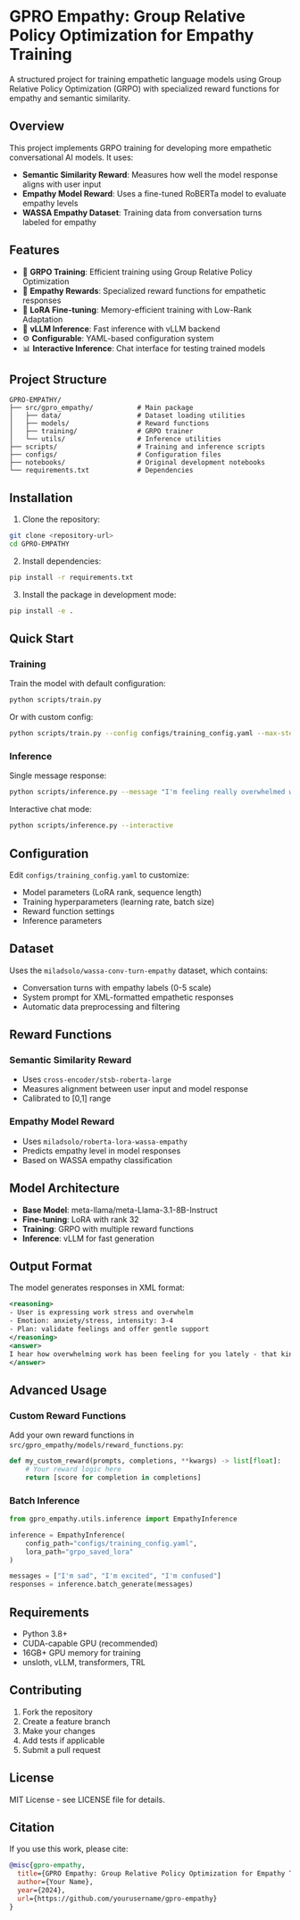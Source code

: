 # GPRO Empathy: Group Relative Policy Optimization for Empathy Training

A structured project for training empathetic language models using Group Relative Policy Optimization (GRPO) with specialized reward functions for empathy and semantic similarity.

## Overview

This project implements GRPO training for developing more empathetic conversational AI models. It uses:

- **Semantic Similarity Reward**: Measures how well the model response aligns with user input
- **Empathy Model Reward**: Uses a fine-tuned RoBERTa model to evaluate empathy levels
- **WASSA Empathy Dataset**: Training data from conversation turns labeled for empathy

## Features

- 🤖 **GRPO Training**: Efficient training using Group Relative Policy Optimization
- 💝 **Empathy Rewards**: Specialized reward functions for empathetic responses  
- 🎯 **LoRA Fine-tuning**: Memory-efficient training with Low-Rank Adaptation
- 🚀 **vLLM Inference**: Fast inference with vLLM backend
- ⚙️ **Configurable**: YAML-based configuration system
- 📊 **Interactive Inference**: Chat interface for testing trained models

## Project Structure

```
GPRO-EMPATHY/
├── src/gpro_empathy/           # Main package
│   ├── data/                   # Dataset loading utilities
│   ├── models/                 # Reward functions
│   ├── training/               # GRPO trainer
│   └── utils/                  # Inference utilities
├── scripts/                    # Training and inference scripts
├── configs/                    # Configuration files
├── notebooks/                  # Original development notebooks
└── requirements.txt            # Dependencies
```

## Installation

1. Clone the repository:
```bash
git clone <repository-url>
cd GPRO-EMPATHY
```

2. Install dependencies:
```bash
pip install -r requirements.txt
```

3. Install the package in development mode:
```bash
pip install -e .
```

## Quick Start

### Training

Train the model with default configuration:

```bash
python scripts/train.py
```

Or with custom config:

```bash
python scripts/train.py --config configs/training_config.yaml --max-steps 500
```

### Inference

Single message response:

```bash
python scripts/inference.py --message "I'm feeling really overwhelmed with work lately."
```

Interactive chat mode:

```bash
python scripts/inference.py --interactive
```

## Configuration

Edit `configs/training_config.yaml` to customize:

- Model parameters (LoRA rank, sequence length)
- Training hyperparameters (learning rate, batch size)
- Reward function settings
- Inference parameters

## Dataset

Uses the `miladsolo/wassa-conv-turn-empathy` dataset, which contains:
- Conversation turns with empathy labels (0-5 scale)  
- System prompt for XML-formatted empathetic responses
- Automatic data preprocessing and filtering

## Reward Functions

### Semantic Similarity Reward
- Uses `cross-encoder/stsb-roberta-large`
- Measures alignment between user input and model response
- Calibrated to [0,1] range

### Empathy Model Reward  
- Uses `miladsolo/roberta-lora-wassa-empathy`
- Predicts empathy level in model responses
- Based on WASSA empathy classification

## Model Architecture

- **Base Model**: meta-llama/meta-Llama-3.1-8B-Instruct
- **Fine-tuning**: LoRA with rank 32
- **Training**: GRPO with multiple reward functions
- **Inference**: vLLM for fast generation

## Output Format

The model generates responses in XML format:

```xml
<reasoning>
- User is expressing work stress and overwhelm
- Emotion: anxiety/stress, intensity: 3-4  
- Plan: validate feelings and offer gentle support
</reasoning>
<answer>
I hear how overwhelming work has been feeling for you lately - that kind of stress can be really draining. Have you been able to take any small breaks for yourself during the day?
</answer>
```

## Advanced Usage

### Custom Reward Functions

Add your own reward functions in `src/gpro_empathy/models/reward_functions.py`:

```python
def my_custom_reward(prompts, completions, **kwargs) -> list[float]:
    # Your reward logic here
    return [score for completion in completions]
```

### Batch Inference

```python
from gpro_empathy.utils.inference import EmpathyInference

inference = EmpathyInference(
    config_path="configs/training_config.yaml",
    lora_path="grpo_saved_lora"
)

messages = ["I'm sad", "I'm excited", "I'm confused"]
responses = inference.batch_generate(messages)
```

## Requirements

- Python 3.8+
- CUDA-capable GPU (recommended)
- 16GB+ GPU memory for training
- unsloth, vLLM, transformers, TRL

## Contributing

1. Fork the repository
2. Create a feature branch
3. Make your changes
4. Add tests if applicable  
5. Submit a pull request

## License

MIT License - see LICENSE file for details.

## Citation

If you use this work, please cite:

```bibtex
@misc{gpro-empathy,
  title={GPRO Empathy: Group Relative Policy Optimization for Empathy Training},
  author={Your Name},
  year={2024},
  url={https://github.com/yourusername/gpro-empathy}
}
```